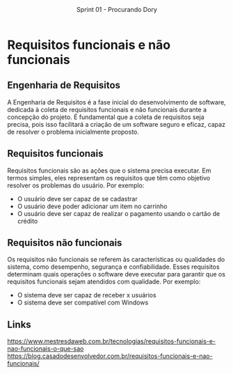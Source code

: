<header>
    Sprint 01 - Procurando Dory
</header>

<div class="doc-body">
<!-- ADD O CONTEÚDO ABAIXO -->

# Requisitos funcionais e não funcionais

## Engenharia de Requisitos
A Engenharia de Requisitos é a fase inicial do desenvolvimento de software, dedicada à coleta de requisitos funcionais e não funcionais durante a concepção do projeto. É fundamental que a coleta de requisitos seja precisa, pois isso facilitará a criação de um software seguro e eficaz, capaz de resolver o problema inicialmente proposto.

## Requisitos funcionais
Requisitos funcionais são as ações que o sistema precisa executar. Em termos simples, eles representam os requisitos que têm como objetivo resolver os problemas do usuário. Por exemplo:
- O usuário deve ser capaz de se cadastrar
- O usuário deve poder adicionar um item no carrinho
- O usuário deve ser capaz de realizar o pagamento usando o cartão de crédito

## Requisitos não funcionais
Os requisitos não funcionais se referem às características ou qualidades do sistema, como desempenho, segurança e confiabilidade. Esses requisitos determinam quais operações o software deve executar para garantir que os requisitos funcionais sejam atendidos com qualidade. Por exemplo:
* O sistema deve ser capaz de receber x usuários
* O sistema deve ser compatível com Windows

## Links
https://www.mestresdaweb.com.br/tecnologias/requisitos-funcionais-e-nao-funcionais-o-que-sao<br>
https://blog.casadodesenvolvedor.com.br/requisitos-funcionais-e-nao-funcionais/<br>

<!-- ADD O CONTEÚDO ACIMA -->
</div>
